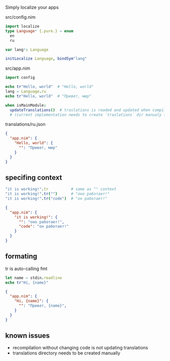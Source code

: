 Simply localize your apps

src/config.nim
```nim
import localize
type Language* {.pure.} = enum
  en
  ru

var lang*: Language

initLocalize Language, bindSym"lang"
```

src/app.nim
```nim
import config

echo tr"Hello, world"  # "Hello, world"
lang = Language.ru
echo tr"Hello, world"  # "Привет, мир"

when isMainModule:
  updateTranslations()  # traslations is readed and updated when compiling
  # (current implementation needs to create `traslations` dir manualy for the first time)
```

translations/ru.json
```json
{
  "app.nim": {
    "Hello, world": {
      "": "Привет, мир"
    }
  }
}
```

## specifing context
```nim
"it is working!".tr          # same as "" context
"it is working!".tr("")      # "оно работает!"
"it is working!".tr("code")  # "он работает!"
```

```json
{
  "app.nim": {
    "it is working!": {
      "": "оно работает!",
      "code": "он работает!"
    }
  }
}
```

## formating
tr is auto-calling fmt 
```nim
let name = stdin.readline
echo tr"Hi, {name}"
```

```json
{
  "app.nim": {
    "Hi, {name}": {
      "": "Привет, {name}",
    }
  }
}
```


## known issues
* recompilation without changing code is not updating translations
* translations directory needs to be created manually
